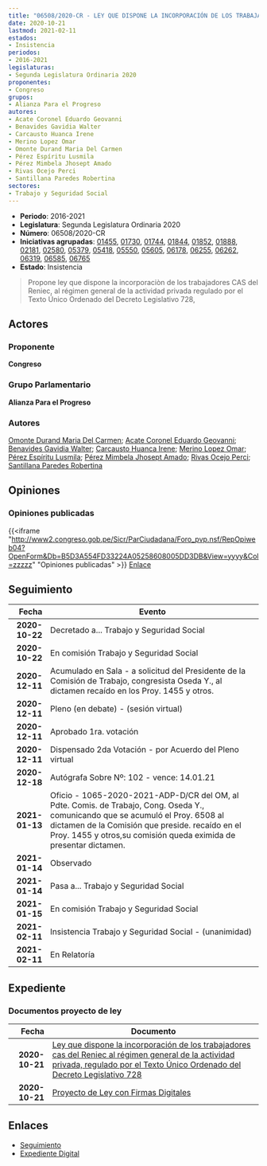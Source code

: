 ```yaml
---
title: "06508/2020-CR - LEY QUE DISPONE LA INCORPORACIÓN DE LOS TRABAJADORES CAS DEL RENIEC AL RÉGIMEN GENERAL DE LA ACTIVIDAD PRIVADA, REGULADO POR EL TEXTO ÚNICO ORDENADO DEL DECRETO LEGISLATIVO 728"
date: 2020-10-21
lastmod: 2021-02-11
estados:
- Insistencia
periodos:
- 2016-2021
legislaturas:
- Segunda Legislatura Ordinaria 2020
proponentes:
- Congreso
grupos:
- Alianza Para el Progreso
autores:
- Acate Coronel Eduardo Geovanni
- Benavides Gavidia Walter
- Carcausto Huanca Irene
- Merino Lopez Omar
- Omonte Durand Maria Del Carmen
- Pérez Espíritu Lusmila
- Pérez Mimbela Jhosept Amado
- Rivas Ocejo Perci
- Santillana Paredes Robertina
sectores:
- Trabajo y Seguridad Social
---
```

- **Periodo**: 2016-2021
- **Legislatura**: Segunda Legislatura Ordinaria 2020
- **Número**: 06508/2020-CR
- **Iniciativas agrupadas**: [01455](../../01400/01455), [01730](../../01700/01730), [01744](../../01700/01744), [01844](../../01800/01844), [01852](../../01800/01852), [01888](../../01800/01888), [02181](../../02100/02181), [02580](../../02500/02580), [05379](../../05300/05379), [05418](../../05400/05418), [05550](../../05500/05550), [05605](../../05600/05605), [06178](../../06100/06178), [06255](../../06200/06255), [06262](../../06200/06262), [06319](../../06300/06319), [06585](../../06500/06585), [06765](../../06700/06765)
- **Estado**: Insistencia

> Propone ley que dispone la incorporaciòn de los trabajadores CAS del Reniec, al régimen general de la actividad privada regulado por el Texto Único Ordenado del Decreto Legislativo 728,


## Actores

### Proponente

**Congreso**

### Grupo Parlamentario

**Alianza Para el Progreso**

### Autores

[Omonte Durand Maria Del Carmen](mailto:mailto:momonte@congreso.gob.pe); [Acate Coronel Eduardo Geovanni](mailto:mailto:eacate@congreso.gob.pe); [Benavides Gavidia Walter](mailto:mailto:wbenavides@congreso.gob.pe); [Carcausto Huanca Irene](mailto:mailto:icarcausto@congreso.gob.pe); [Merino Lopez Omar](mailto:mailto:omerino@congreso.gob.pe); [Pérez Espíritu Lusmila](mailto:mailto:lperez@congreso.gob.pe); [Pérez Mimbela Jhosept Amado](mailto:mailto:jperezm@congreso.gob.pe); [Rivas Ocejo Perci](mailto:mailto:privas@congreso.gob.pe); [Santillana Paredes Robertina](mailto:mailto:rsantillana@congreso.gob.pe)

## Opiniones

### Opiniones publicadas

{{<iframe "http://www2.congreso.gob.pe/Sicr/ParCiudadana/Foro_pvp.nsf/RepOpiweb04?OpenForm&Db=B5D3A554FD33224A05258608005DD3DB&View=yyyy&Col=zzzzz" "Opiniones publicadas" >}}
[Enlace](http://www2.congreso.gob.pe/Sicr/ParCiudadana/Foro_pvp.nsf/RepOpiweb04?OpenForm&Db=B5D3A554FD33224A05258608005DD3DB&View=yyyy&Col=zzzzz)


## Seguimiento

| Fecha | Evento |
|------:|--------|
| **2020-10-22** | Decretado a... Trabajo y Seguridad Social |
| **2020-10-22** | En comisión Trabajo y Seguridad Social |
| **2020-12-11** | Acumulado en Sala - a solicitud del Presidente de la Comisión de Trabajo, congresista Oseda Y., al dictamen recaído en los Proy. 1455 y otros. |
| **2020-12-11** | Pleno (en debate) - (sesión virtual) |
| **2020-12-11** | Aprobado 1ra. votación |
| **2020-12-11** | Dispensado 2da Votación - por Acuerdo del Pleno virtual |
| **2020-12-18** | Autógrafa Sobre Nº: 102 - vence: 14.01.21 |
| **2021-01-13** | Oficio - 1065-2020-2021-ADP-D/CR del OM, al Pdte. Comis. de Trabajo, Cong. Oseda Y., comunicando que se acumuló el Proy. 6508 al dictamen de la Comisión que preside. recaído en el Proy. 1455 y otros,su comisión queda eximida de presentar dictamen. |
| **2021-01-14** | Observado |
| **2021-01-14** | Pasa a... Trabajo y Seguridad Social |
| **2021-01-15** | En comisión Trabajo y Seguridad Social |
| **2021-02-11** | Insistencia Trabajo y Seguridad Social - (unanimidad) |
| **2021-02-11** | En Relatoría |

## Expediente

### Documentos proyecto de ley

| Fecha | Documento |
|------:|-----------|
| **2020-10-21** | [Ley que dispone la incorporación de los trabajadores cas del Reniec al régimen general de la actividad privada, regulado por el Texto Único Ordenado del Decreto Legislativo 728](http://www.leyes.congreso.gob.pe/Documentos/2016_2021/Proyectos_de_Ley_y_de_Resoluciones_Legislativas/PL06508-20201021.pdf) |
| **2020-10-21** | [Proyecto de Ley con Firmas Digitales](http://www.leyes.congreso.gob.pe/Documentos/2016_2021/Proyectos_de_Ley_y_de_Resoluciones_Legislativas/Proyectos_Firmas_digitales/PL06508.pdf) |

## Enlaces

- [Seguimiento](http://www2.congreso.gob.pe/Sicr/TraDocEstProc/CLProLey2016.nsf/f7fff46988ca05b1052578e100829cc7/d7b7b9677601dddd05258609000a9c14?OpenDocument)
- [Expediente Digital](http://www2.congreso.gob.pe/Sicr/TraDocEstProc/Expvirt_2011.nsf/visbusqptramdoc1621/06508?opendocument)

